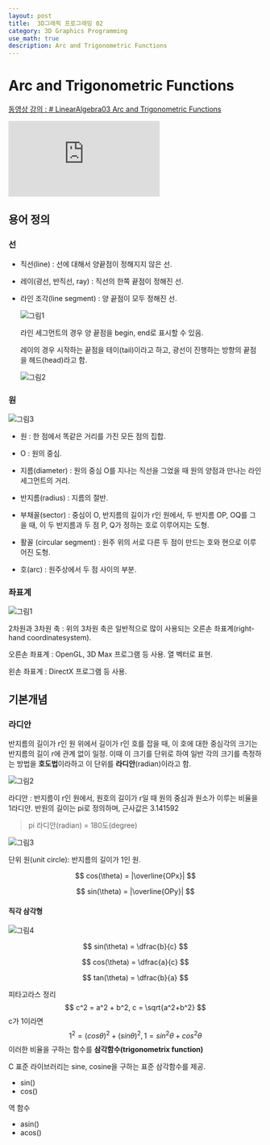 ```yaml
---
layout: post
title:  3D그래픽 프로그래밍 02
category: 3D Graphics Programming
use_math: true
description: Arc and Trigonometric Functions
---
```

# Arc and Trigonometric Functions
[동영상 강의 : # LinearAlgebra03 Arc and Trigonometric Functions](https://youtu.be/JYOOUPPB1w8)

<div class="youtube">
<iframe src="https://www.youtube.com/embed/JYOOUPPB1w8?list=PLrrTotxaO6khHInVhLSw3X16VucWW1v1Y" frameborder="0" allow="accelerometer; autoplay; encrypted-media; gyroscope; picture-in-picture" allowfullscreen></iframe>
</div>

## 용어 정의

### 선

- 직선(line) : 선에 대해서 양끝점이 정해지지 않은 선.

- 레이(광선, 반직선, ray) : 직선의 한쪽 끝점이 정해진 선.

- 라인 조각(line segment) : 양 끝점이 모두 정해진 선.

  ![그림1](https://user-images.githubusercontent.com/26755686/56167831-3bc6af80-6014-11e9-9da0-c9b2aefac086.png)

  라인 세그먼트의 경우 양 끝점을 begin, end로 표시할 수 있음.

  레이의 경우 시작하는 끝점을 테이(tail)이라고 하고, 광선이 진행하는 방향의 끝점을 헤드(head)라고 함.

  ![그림2](https://user-images.githubusercontent.com/26755686/56167977-babbe800-6014-11e9-984d-97a73386c03f.png)

### 원

![그림3](https://user-images.githubusercontent.com/26755686/56168871-6403dd80-6017-11e9-9d22-96e97478b734.png)

- 원 : 한 점에서 똑같은 거리를 가진 모든 점의 집합.

- O : 원의 중심.

- 지름(diameter) : 원의 중심 O를 지나는 직선을 그었을 때 원의 양점과 만나는 라인 세그먼트의 거리.

- 반지름(radius) : 지름의 절반.

- 부채꼴(sector) : 중심이 O, 반지름의 길이가 r인 원에서, 두 반지름 OP, OQ를 그을 때, 이 두 반지름과 두 점 P, Q가 정하는 호로 이루어지는 도형.

- 활꼴 (circular segment) : 원주 위의 서로 다른 두 점이 만드는 호와 현으로 이루어진 도형.

- 호(arc) : 원주상에서 두 점 사이의 부분.

### 좌표계

![그림1](https://user-images.githubusercontent.com/26755686/56175373-f31def00-6031-11e9-9321-746d8d8c4df1.png)

2차원과 3차원 축 : 위의 3차원 축은 일반적으로 많이 사용되는 오른손 좌표계(right-hand coordinatesystem).

오른손 좌표계 : OpenGL, 3D Max 프로그램 등 사용. 열 벡터로 표현.

왼손 좌표계 : DirectX 프로그램 등 사용.

## 기본개념
### 라디안

반지름의 길이가 r인 원 위에서 길이가 r인 호를 잡을 때, 이 호에 대한 중심각의 크기는 반지름의 길이 r에 관계 없이 일정. 이때 이 크기를 단위로 하여 일반 각의 크기를 측정하는 방법을 **호도법**이라하고 이 단위를 **라디안**(radian)이라고 함.

![그림2](https://user-images.githubusercontent.com/26755686/56175967-658fce80-6034-11e9-9e07-5038e23fd16a.png)



라디안 : 반지름이 r인 원에서, 원호의 길이가 r일 때 원의 중심과 원소가 이루는 비율을 1라디안. 반원의 길이는 pi로 정의하며, 근사값은 3.141592

> pi 라디안(radian) = 180도(degree)

![그림3](https://user-images.githubusercontent.com/26755686/56177488-c79f0280-6039-11e9-8cc4-f9c523027bd1.png)

단위 원(unit circle): 반지름의 길이가 1인 원.


$$
cos(\theta) = |\overline{OPx}|
$$

$$
sin(\theta) = |\overline{OPy}|
$$



#### 직각 삼각형

![그림4](https://user-images.githubusercontent.com/26755686/56178126-0a61da00-603c-11e9-80be-46b47bbb7e3d.png)

$$
sin(\theta) = \dfrac{b}{c}
$$

$$
cos(\theta) = \dfrac{a}{c}
$$

$$
tan(\theta) = \dfrac{b}{a}
$$

피타고라스 정리
$$
c^2 = a^2 + b^2, c = \sqrt{a^2+b^2}
$$
c가 1이라면
$$
1^2 = (cos\theta)^2 + (sin\theta)^2, 1 = sin^2\theta + cos^2\theta
$$
이러한 비율을 구하는 함수를 **삼각함수(trigonometrix function)**

C 표준 라이브러리는 sine, cosine을 구하는 표준 삼각함수를 제공.

- sin()
- cos()

역 함수

- asin()
- acos()